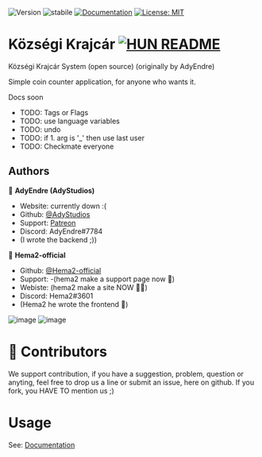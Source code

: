 ![Version](https://img.shields.io/badge/Version-0.8.0-blue.svg?cacheSeconds=2592000)
![stabile](https://img.shields.io/badge/stabile-green.svg?cacheSeconds=2592000)
[![Documentation](https://img.shields.io/badge/Documentation-Passed-green.svg)](http://kozsegi-krajcar.freecluster.eu/wiki/index.php/Main_Page)
[![License: MIT](https://img.shields.io/badge/License-MIT-yellow.svg)](https://github.com/Hema2-official/Kozsegi_Krajcar/blob/main/LICENSE)
# Községi Krajcár [![HUN README](https://img.shields.io/badge/HUN-Readme-green.svg)](https://github.com/AdyStudios/Kozsegi_Krajcar/blob/main/Docs/HUNREADME.md)
Községi Krajcár System (open source) (originally by AdyEndre)

Simple coin counter application, for anyone who wants it.

Docs soon

* TODO: Tags or Flags
* TODO: use language variables
* TODO: undo
* TODO: if 1. arg is '_' then use last user
* TODO: Checkmate everyone

## Authors
👤 **AdyEndre (AdyStudios)**
* Website: currently down :(
* Github: [@AdyStudios](https://github.com/AdyStudios)
* Support: [Patreon](https://patreon.com/adystudios)
* Discord: AdyEndre#7784
* (I wrote the backend ;))

👤 **Hema2-official**
* Github: [@Hema2-official](https://github.com/Hema2-official)
* Support: -(hema2 make a support page now 🔫)
* Webiste: (hema2 make a site NOW 🔫🔫)
* Discord: Hema2#3601
* (Hema2 he wrote the frontend 🤮)


![image](https://user-images.githubusercontent.com/74962285/148696448-63dc6158-7e41-4c51-b298-a0a553005a58.png)
![image](https://user-images.githubusercontent.com/74962285/148696709-e24e904f-5957-46ef-9db5-58119981857a.png)

# 🤝 Contributors
  We support contribution, if you have a suggestion, problem, question or anyting, feel free to drop us a line or submit an issue, here on github. If you fork, you HAVE TO mention us ;)
# Usage
  See: [Documentation](http://kozsegi-krajcar.freecluster.eu/wiki/index.php/Main_Page)
